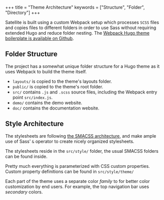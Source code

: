 +++
title = "Theme Architecture"
keywords = ["Structure", "Folder", "Directory"]
+++

Satellite is built using a custom Webpack setup which processes `SCSS` files
and copies files to different folders in order to use Sass without requiring
extended Hugo and reduce folder nesting.
The [Webpack Hugo theme boilerplate is available on Github](https://github.com/LKummer/hugo-theme-boilerplate).

## Folder Structure

The project has a somewhat unique folder structure for a Hugo theme as it uses
Webpack to build the theme itself.

- `layouts/` is copied to the theme's layouts folder.
- `public/` is copied to the theme's root folder.
- `src/` contains `.js` and `.scss` source files, including the Webpack entry point `src/index.js`.
- `demo/` contains the demo website.
- `doc/` contains the documentation website.

## Style Architecture

The stylesheets are following [the SMACSS architecture](http://smacss.com/),
and make ample use of Sass' `&` operator to create nicely organized stylesheets.

The stylesheets reside in the `src/style/` folder, the usual SMACSS folders can
be found inside.

Pretty much everything is parameterized with CSS custom properties. Custom property
definitions can be found in `src/style/theme/`

Each part of the theme uses a separate color _family_ to for better color
customization by end users. For example, the top navigation bar uses _secondary_
colors.
